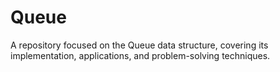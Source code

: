 # Queue
A repository focused on the Queue data structure, covering its implementation, applications, and problem-solving techniques.
